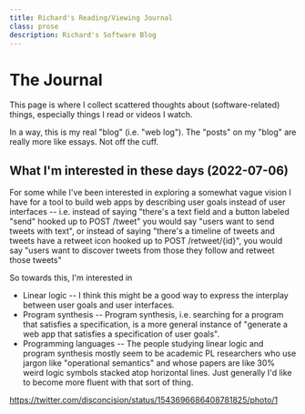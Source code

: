 ```yaml
---
title: Richard's Reading/Viewing Journal 
class: prose
description: Richard's Software Blog
---
```


# The Journal
This page is where I collect scattered thoughts about (software-related) things, especially things I read or videos I watch.

In a way, this is my real "blog" (i.e. "web log"). The "posts" on my "blog" are really more like essays. Not off the cuff.


## What I'm interested in these days (2022-07-06)

For some while I've been interested in exploring a somewhat vague vision I have for a tool to build web apps by describing user goals instead of user interfaces -- i.e. instead of saying "there's a text field and a button labeled "send" hooked up to POST /tweet" you would say "users want to send tweets with text", or instead of saying "there's a timeline of tweets and tweets have a retweet icon hooked up to POST /retweet/{id}", you would say "users want to discover tweets from those they follow and retweet those tweets"

So towards this, I'm interested in

* Linear logic -- I think this might be a good way to express the interplay between user goals and user interfaces. 
* Program synthesis -- Program synthesis, i.e. searching for a program that satisfies a specification, is a more general instance of "generate a web app that satisfies a specification of user goals".
* Programming languages -- The people studying linear logic and program synthesis mostly seem to be academic PL researchers who use jargon like "operational semantics" and whose papers are like 30% weird logic symbols stacked atop horizontal lines. Just generally I'd like to become more fluent with that sort of thing.

https://twitter.com/disconcision/status/1543696686408781825/photo/1
